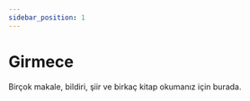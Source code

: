 ```yaml
---
sidebar_position: 1
---
```


# Girmece

Birçok makale, bildiri, şiir ve birkaç kitap okumanız için burada.

<!-- import DocCardList from '@theme/DocCardList';

<DocCardList /> -->